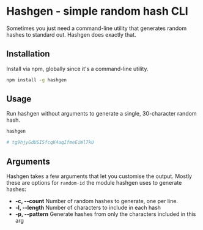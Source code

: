 # Hashgen - simple random hash CLI

Sometimes you just need a command-line utility that generates random hashes
to standard out. Hashgen does exactly that.

## Installation

Install via npm, globally since it's a command-line utility.

```bash
npm install -g hashgen
```

## Usage

Run hashgen without arguments to generate a single, 30-character random hash.

```bash
hashgen

# tg9hjyGdUSISfcqK4aqIfmeEiWl7kU
```

## Arguments

Hashgen takes a few arguments that let you customise the output. Mostly these
are options for `random-id` the module hashgen uses to generate hashes:

- **-c, --count**     Number of random hashes to generate, one per line.
- **-l, --length**    Number of characters to include in each hash
- **-p, --pattern**   Generate hashes from only the characters included in this 
					  arg
